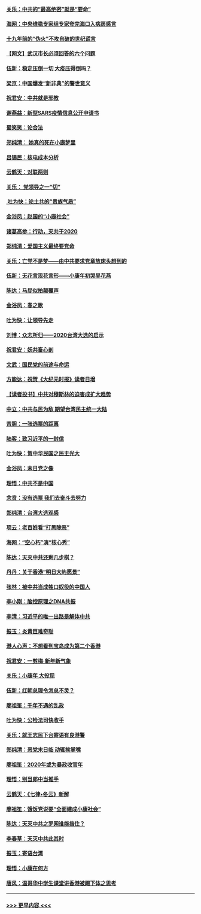 #### [关乐：中共的“最高绝密”就是“要命”](../pages/nsc993/n11816946.md?t=01250031) 
#### [海网：中央维稳专家组专家夸完海口入病房感言](../pages/nsc993/n11815138.md?t=01250031) 
#### [十九年前的“伪火”不攻自破的世纪谎言](../pages/nsc993/n11813238.md?t=01250031) 
#### [【网文】武汉市长必须回答的六个问题](../pages/nsc993/n11813848.md?t=01250031) 
#### [伍新：稳定压倒一切 大疫压得倒吗？](../pages/nsc993/n11812634.md?t=01250031) 
#### [梁京：中国爆发“新非典”的警世意义](../pages/nsc993/n11812554.md?t=01250031) 
#### [祝君安：中共就是邪教](../pages/nsc993/n11812431.md?t=01250031) 
#### [谢燕益：新型SARS疫情信息公开申请书](../pages/nsc993/n11808840.md?t=01250031) 
#### [蜀笑笑：论合法](../pages/nsc993/n11808064.md?t=01250031) 
#### [郑纯清： 她真的死在小康梦里](../pages/nsc993/n11806623.md?t=01250031) 
#### [吕锡民：核电成本分析](../pages/nsc993/n11806284.md?t=01250031) 
#### [云鹤天：对联两则](../pages/nsc993/n11805957.md?t=01250031) 
#### [关乐： 党领导之一“切”](../pages/nsc993/n11804505.md?t=01250031) 
#### [ 吐为快：论土共的“贵族气质”](../pages/nsc993/n11804490.md?t=01250031) 
#### [金浴凤：赵国的“小康社会”](../pages/nsc993/n11804452.md?t=01250031) 
#### [诸葛高参：行动，灭共于2020](../pages/nsc993/n11804120.md?t=01250031) 
#### [郑纯清：爱国主义最终要党命](../pages/nsc993/n11802197.md?t=01250031) 
#### [关乐：亡党不是梦——由中共要求党章放床头想到的](../pages/nsc993/n11802156.md?t=01250031) 
#### [伍新：无花言现花言形——小康年初哭吴花燕](../pages/nsc993/n11800044.md?t=01250031) 
#### [陈达：马屁似拍颠覆声](../pages/nsc993/n11800010.md?t=01250031) 
#### [金浴凤：春之歌](../pages/nsc993/n11797687.md?t=01250031) 
#### [吐为快：让领导先走](../pages/nsc993/n11797512.md?t=01250031) 
#### [刘博：众志所归——2020台湾大选的启示](../pages/nsc993/n11796878.md?t=01250031) 
#### [祝君安：妖共畜心剖](../pages/nsc993/n11794273.md?t=01250031) 
#### [文武：国民党的前途与命运](../pages/nsc993/n11794198.md?t=01250031) 
#### [方能达：祝贺《大纪元时报》读者日增](../pages/nsc993/n11793807.md?t=01250031) 
#### [【读者投书】中共对穆斯林的迫害成扩大趋势](../pages/nsc993/n11791371.md?t=01250031) 
#### [中立：中共与民为敌 期望台湾民主统一大陆](../pages/nsc993/n11790392.md?t=01250031) 
#### [苦胆：一张选票的距离](../pages/nsc993/n11788914.md?t=01250031) 
#### [陆客：致习近平的一封信](../pages/nsc993/n11788867.md?t=01250031) 
#### [吐为快：贺中华民国之民主光大](../pages/nsc993/n11788618.md?t=01250031) 
#### [金浴凤：末日党之像](../pages/nsc993/n11787475.md?t=01250031) 
#### [理悟：中共不是中国](../pages/nsc993/n11787463.md?t=01250031) 
#### [念贲：没有选票  我们去奋斗去努力](../pages/nsc993/n11787398.md?t=01250031) 
#### [郑纯清：台湾大选观感](../pages/nsc993/n11786210.md?t=01250031) 
#### [项云：老百姓看“打黑除恶”](../pages/nsc993/n11785398.md?t=01250031) 
#### [海网：“空心朽”演“核心秀”](../pages/nsc993/n11783874.md?t=01250031) 
#### [陈达：天灭中共还剩几步棋？](../pages/nsc993/n11783719.md?t=01250031) 
#### [丹丹：关于香港“明日大屿愿景”](../pages/nsc993/n11783273.md?t=01250031) 
#### [张林：被中共当成牲口奴役的中国人](../pages/nsc993/n11782397.md?t=01250031) 
#### [李小刚：脑控原理之DNA共振](../pages/nsc993/n11780962.md?t=01250031) 
#### [李清：习近平的唯一出路是解体中共](../pages/nsc993/n11780866.md?t=01250031) 
#### [振玉：炎黄巨难奇耻](../pages/nsc993/n11779632.md?t=01250031) 
#### [港人心声：不想看到宝岛成为第二个香港](../pages/nsc993/n11778817.md?t=01250031) 
#### [祝君安：一剪梅‧新年新气象](../pages/nsc993/n11776340.md?t=01250031) 
#### [关乐：小康年 大役现](../pages/nsc993/n11774213.md?t=01250031) 
#### [伍新：红朝总理令怎总不灵？](../pages/nsc993/n11770813.md?t=01250031) 
#### [廖祖笙：千年不遇的乱政](../pages/nsc993/n11770373.md?t=01250031) 
#### [吐为快：公检法司快收手](../pages/nsc993/n11770359.md?t=01250031) 
#### [关乐：就王志民下台寄语有良港警](../pages/nsc993/n11769903.md?t=01250031) 
#### [郑纯清：恶党末日临 动辄挨掌嘴](../pages/nsc993/n11769356.md?t=01250031) 
#### [廖祖笙：2020年或为暴政收官年](../pages/nsc993/n11768216.md?t=01250031) 
#### [理悟：别当郎中当推手](../pages/nsc993/n11768243.md?t=01250031) 
#### [云鹤天：《七律▪冬云》新解](../pages/nsc993/n11768204.md?t=01250031) 
#### [廖祖笙：饿饭党说要“全面建成小康社会”](../pages/nsc993/n11767482.md?t=01250031) 
#### [陈达：天灭中共之罗网谁能挡住？](../pages/nsc993/n11767465.md?t=01250031) 
#### [李春草：天灭中共此其时](../pages/nsc993/n11767452.md?t=01250031) 
#### [振玉：寄语台湾](../pages/nsc993/n11767432.md?t=01250031) 
#### [理悟：小康在何方](../pages/nsc993/n11767394.md?t=01250031) 
#### [唐风：温哥华中学生课堂讲香港被踢下体之思考](../pages/nsc993/n11766848.md?t=01250031) 

----
#### [ >>> 更早内容 <<< ](../indexes/nsc993-earlier.md)
